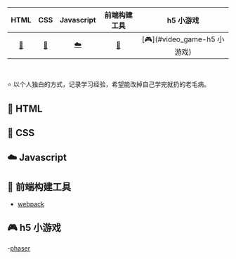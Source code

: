 |         HTML         |                CSS                |          Javascript          |           前端构建工具           |               h5 小游戏               |
| :------------------: | :-------------------------------: | :--------------------------: | :------------------------------: | :-----------------------------------: |
| [:memo:](#memo-HTML) | [:floppy_disk:](#floppy_disk-CSS) | [:cloud:](#cloud-Javascript) | [:wrench:](#wrench-前端构建工具) | [:video_game:](#video_game-h5 小游戏) |

<br>

⭐️ 以个人独白的方式，记录学习经验，希望能改掉自己学完就扔的老毛病。

## :memo: HTML

## :floppy_disk: CSS

## :cloud: Javascript

## :wrench: 前端构建工具

- [webpack](./src/builds-tools/webpack)

## :video_game: h5 小游戏

-[phaser](./src/h5-game/phaser)
